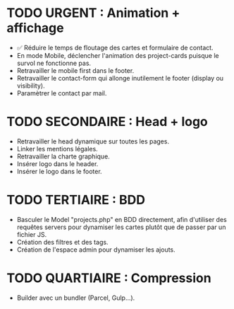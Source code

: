# TODO URGENT : Animation + affichage

* :white_check_mark: Réduire le temps de floutage des cartes et formulaire de contact.
* En mode Mobile, déclencher l'animation des project-cards puisque le survol ne fonctionne pas.
* Retravailler le mobile first dans le footer.
* Retravailler le contact-form qui allonge inutilement le footer (display ou visibility).
* Paramètrer le contact par mail.


# TODO SECONDAIRE : Head + logo

* Retravailler le head dynamique sur toutes les pages.
* Linker les mentions légales.
* Retravailler la charte graphique.
* Insérer logo dans le header.
* Insérer le logo dans le footer.


# TODO TERTIAIRE : BDD

* Basculer le Model "projects.php" en BDD directement, afin d'utiliser des requêtes servers pour dynamiser les cartes plutôt que de passer par un fichier JS.
* Création des filtres et des tags.
* Création de l'espace admin pour dynamiser les ajouts.

# TODO QUARTIAIRE : Compression

* Builder avec un bundler (Parcel, Gulp...).

